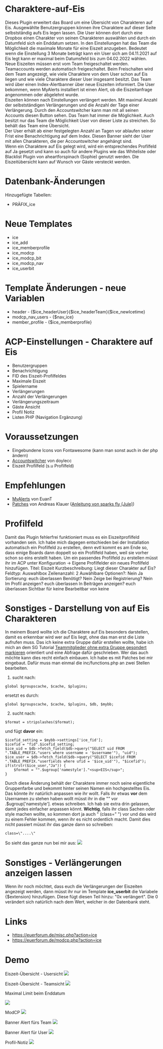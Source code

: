 # Charaktere-auf-Eis
Dieses Plugin erweitert das Board um eine Übersicht von Charakteren auf Eis. Ausgewählte Benutzergruppen können ihre Charaktere auf dieser Seite selbstständig aufs Eis legen lassen. Die User können dort durch eine Dropbox einen Charakter von seinen Charakteren auswählen und durch ein Datumfeld sich ein Enddatum setzen. In den Einstellungen hat das Team die Möglichkeit die maximale Monate für eine Eiszeit anzugeben. Bedeutet wenn die Einstellung 3 Monate beträgt kann ein User sich am 04.11.2021 auf Eis legt kann er maximal beim Datumsfeld bis zum 04.02.2022 wählen. <br>
Neue Eiszeiten müssen erst vom Team freigeschaltet werden. Teamaccounts werden automatisch freigeschaltet. Beim Freischalten wird dem Team angezeigt, wie viele Charaktere von dem User schon auf Eis liegen und wie viele Charaktere dieser User insgesamt besitzt. Das Team wird über einen Index-Alertbanner über neue Eiszeiten informiert. Die User bekommen, wenn MyAlerts installiert ist einen Alert, ob die Eiszeitanfrage angenommen oder abgelehnt wurde.<br>
Eiszeiten können nach Einstellungen verlängert werden. Mit maximal Anzahl der selbstständigen Verlängerungen und die Anzahl der Tage einer Verlängerung. Durch den Accountswitcher kann man mit all seinen Accounts diesen Button sehen. Das Team hat immer die Möglichkeit. Auch besitzt nur das Team die Möglichkeit User von dieser Liste zu streichen. So behält das Team eine Übersicht.<br>
Der User erhält ab einer festgelegten Anzahl an Tagen vor ablaufen seiner Frist eine Benachrichtigung auf dem Index. Diesen Banner sieht der User mit allen Charakteren, die per Accountswitcher angehängt sind.<br>
Wenn ein Charaktere auf Eis gelegt wird, wird ein entsprechendes Profilfeld auf Ja gesetzt und kann so auch für andere Plugins wie das Whiteliste oder Blacklist Plugin von aheartforspinach (Sophie) genutzt werden. Die Eiszeitübersicht kann auf Wunsch vor Gäste versteckt werden.

# Datenbank-Änderungen
Hinzugefügte Tabellen:
- PRÄFIX_ice

# Neue Templates
- ice
- ice_add
- ice_memberprofile
- ice_modcp
- ice_modcp_bit
- ice_modcp_nav
- ice_userbit

# Template Änderungen - neue Variablen
- header - {$ice_headerUser}{$ice_headerTeam}{$ice_newIcetime}
- modcp_nav_users - {$nav_ice}
- member_profile - {$ice_memberprofile}

# ACP-Einstellungen - Charaktere auf Eis
- Benutzergruppen
- Benachrichtigung
- FID des Eiszeit-Profilfeldes
- Maximale Eiszeit
- Spielername
- Verlängerungen
- Anzahl der Verlängerungen
- Verlängerungszeitraum
- Gäste Ansicht
- Profil Notiz
- Listen PHP (Navigation Ergänzung)

# Voraussetzungen
- Eingebundene Icons von Fontawesome (kann man sonst auch in der php ändern)
- <a href="https://www.mybb.de/erweiterungen/18x/plugins-verschiedenes/enhanced-account-switcher/" target="_blank">Accountswitcher</a> von doylecc
- Eiszeit Profilfeld (s.u Profilfeld)

# Empfehlungen 
- <a href="https://github.com/MyBBStuff/MyAlerts" target="_blank">MyAlerts</a> von EuanT
- <a href="https://mods.mybb.com/view/patches" target="_blank">Patches</a> von Andreas Klauer (<a href="https://storming-gates.de/showthread.php?tid=39879" target="_blank">Anleitung von sparks fly (Jule)</a>) 

# Profilfeld
Damit das Plugin fehlerfrei funktioniert muss es ein Eiszeitprofilfeld vorhanden sein. Ich habe mich dagegen entschieden bei der Installation automatisch ein Profilfeld zu erstellen, denn evtl kommt es am Ende so, dass einige Boards dann doppelt so ein Profilfeld haben, weil sie vorher schon so eins erstellt haben.
Um ein passendes Profilfeld zu erstellen müsst ihr im ACP unter Konfiguration -> Eigene Profilfelder ein neues Profilfeld hinzufügen.
Titel: Eiszeit
Kurzbeschreibung: Liegt dieser Charakter auf Eis?
Feldtyp: Auswahlbox
Zeilenanzahl: 2
Auwählbare Optionen?: Nein Ja
Sortierung: euch überlassen 
Benötigt? Nein
Zeige bei Registrierung? Nein
Im Profil anzeigen? euch überlassen
In Beiträgen anzeigen? euch überlassen
Sichtbar für keine
Bearbeitbar von keine

# Sonstiges - Darstellung von auf Eis Charakteren
In meinem Board wollte ich die Charaktere auf Eis besonders darstellen, damit es erkennbar wird wer auf Eis liegt, ohne das man erst die Liste aufrufen muss. Das ich keine extra Gruppe dafür erstellen wollte, habe ich mich an dem SG Tutorial <a href="https://storming-gates.de/showthread.php?tid=18840" target="_blank">Teammitglieder ohne extra Gruppe gesondert markieren</a> orientiert und eine Abfrage dafür geschrieben. Wer das auch möchte kann dies recht einfach einbauen. Ich habe es mit Patches bei mir eingebaut.
Dafür muss man einmal die inc/functions.php an zwei Stellen bearbeiten. 
1) sucht nach: 
```
global $groupscache, $cache, $plugins;
```
ersetzt es durch: 
```
global $groupscache, $cache, $plugins, $db, $mybb;
```

2) sucht nach: 
```
$format = stripslashes($format);
```
und fügt <b>davor</b> ein:
```
$icefid_setting = $mybb->settings['ice_fid'];
$icefid = "fid".$icefid_setting;
$ice_uid = $db->fetch_field($db->query("SELECT uid FROM ".TABLE_PREFIX."users where username = '$username'"), "uid");
$ice_user = $db->fetch_field($db->query("SELECT $icefid FROM ".TABLE_PREFIX."userfields where ufid = '$ice_uid'"), "$icefid");
if(strstr($ice_user,"Ja")) {
    $format = "".$ugroup['namestyle']."<sup>EIS</sup>";
}
```
Durch diese Änderung behält der Charaktere immer noch seine eigentliche Gruppenfarbe und bekommt hinter seinen Namen ein hochgestelltes Eis. Das könnte ihr natürlich anpassen wie ihr wollt. Falls ihr etwas <b>vor</b> dem Usernamen zu stehen haben wollt müsst ihr in die "" vor .$ugroup['namestyle']. etwas schreiben. Ich hab sie extra drin gelassen, damit jedes einfacher anpassen könnt. <b>Wichtig</b>, falls ihr class Sachen oder style machen wollte, so kommen dort ja auch " (class=" ") vor und das wird zu einem Fehler kommen, wenn ihr es nicht ordentlich macht. Damit dies nicht passiert müsst ihr das ganze dann so schreiben:
```
class=\"....\"
```
So sieht das ganze nun bei mir aus:
<img src="https://www.bilder-hochladen.net/files/m4bn-a6-3f1d.png">

# Sonstiges - Verlängerungen anzeigen lassen
Wenn ihr noch möchtet, dass euch die Verlängerungen der Eiszeiten angezeigt werden, dann müsst ihr nur im Template <b>ice_userbit</b> die Variabele {$extension} hinzufügen. Diese fügt diesen Teil hinzu: "0x verlängert". Die 0 verändert sich natürlich nach dem Wert, welcher in der Datenbank steht.

# Links
- https://euerforum.de/misc.php?action=ice
- https://euerforum.de/modcp.php?action=ice

# Demo
Eiszeit-Übersicht - Usersicht
<img src="https://www.bilder-hochladen.net/files/big/m4bn-af-be34.png">

Eiszeit-Übersicht - Teamsicht
<img src="https://www.bilder-hochladen.net/files/big/m4bn-ae-0244.png">

Maximal Limit beim Enddatum

<img src="https://www.bilder-hochladen.net/files/big/m4bn-a7-f0b0.png">

ModCP
<img src="https://www.bilder-hochladen.net/files/m4bn-a8-2ddb.png">

Banner Alert fürs Team
<img src="https://www.bilder-hochladen.net/files/m4bn-ac-8297.png">

Banner Alert für User
<img src="https://www.bilder-hochladen.net/files/m4bn-ad-1631.png">

Profil-Notiz
<img src="https://www.bilder-hochladen.net/files/m4bn-ag-4333.png">
